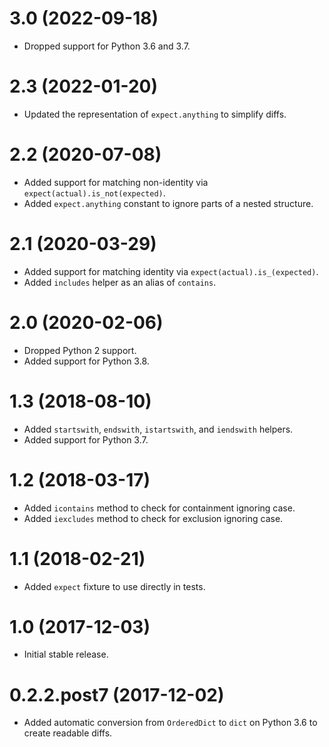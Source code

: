 # 3.0 (2022-09-18)

- Dropped support for Python 3.6 and 3.7.

# 2.3 (2022-01-20)

- Updated the representation of `expect.anything` to simplify diffs.

# 2.2 (2020-07-08)

- Added support for matching non-identity via `expect(actual).is_not(expected)`.
- Added `expect.anything` constant to ignore parts of a nested structure.

# 2.1 (2020-03-29)

- Added support for matching identity via `expect(actual).is_(expected)`.
- Added `includes` helper as an alias of `contains`.

# 2.0 (2020-02-06)

- Dropped Python 2 support.
- Added support for Python 3.8.

# 1.3 (2018-08-10)

- Added `startswith`, `endswith`, `istartswith`, and `iendswith` helpers.
- Added support for Python 3.7.

# 1.2 (2018-03-17)

- Added `icontains` method to check for containment ignoring case.
- Added `iexcludes` method to check for exclusion ignoring case.

# 1.1 (2018-02-21)

- Added `expect` fixture to use directly in tests.

# 1.0 (2017-12-03)

- Initial stable release.

# 0.2.2.post7 (2017-12-02)

- Added automatic conversion from `OrderedDict` to `dict` on Python 3.6 to create readable diffs.
